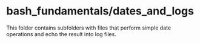 # bash_fundamentals/dates_and_logs

This folder contains subfolders with files that perform simple date operations and echo the result into log files.

